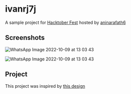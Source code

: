 # ivanrj7j

A sample project for [Hacktober Fest](https://github.com/aninarafath6/flutter-hacktoberfest) hosted by [aninarafath6](https://github.com/aninarafath6)

## Screenshots

![WhatsApp Image 2022-10-09 at 13 03 43](https://user-images.githubusercontent.com/67944313/194744081-b43ed1e4-4bfd-4005-b827-5e7babeb44b3.jpg)

![WhatsApp Image 2022-10-09 at 13 03 43](https://user-images.githubusercontent.com/67944313/194744086-ac11469d-3fdf-43dc-af21-521bbb534219.jpg)


## Project
This project was inspired by [this design](https://dribbble.com/shots/18564559-Banking-Mobile-App)
